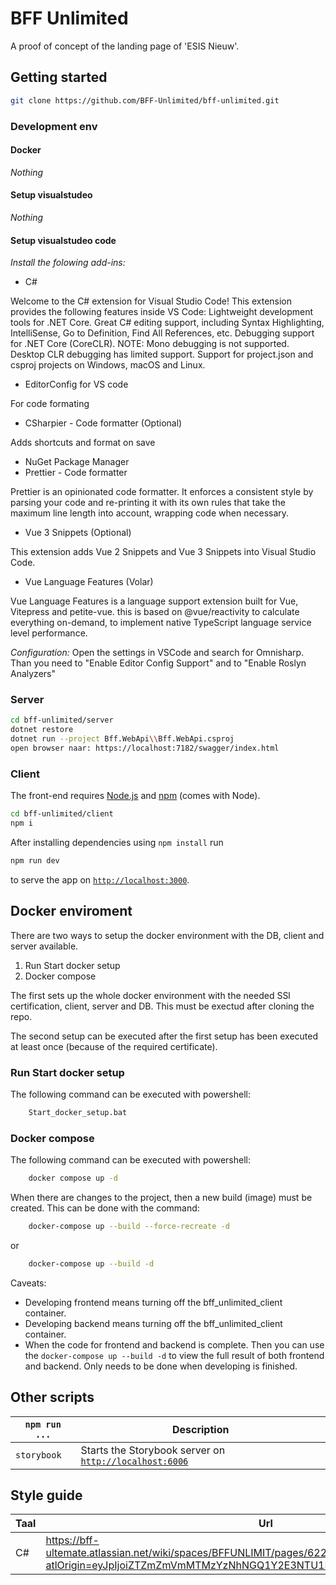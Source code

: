 # BFF Unlimited

A proof of concept of the landing page of 'ESIS Nieuw'.

## Getting started

```sh
git clone https://github.com/BFF-Unlimited/bff-unlimited.git
```

### Development env

#### Docker
*Nothing*

#### Setup visualstudeo
*Nothing*

#### Setup visualstudeo code
*Install the folowing add-ins:*
- C#

Welcome to the C# extension for Visual Studio Code! This extension provides the following features inside VS Code:
Lightweight development tools for .NET Core.
Great C# editing support, including Syntax Highlighting, IntelliSense, Go to Definition, Find All References, etc.
Debugging support for .NET Core (CoreCLR). NOTE: Mono debugging is not supported. Desktop CLR debugging has limited support.
Support for project.json and csproj projects on Windows, macOS and Linux.
- EditorConfig for VS code

For code formating
- CSharpier - Code formatter (Optional) 

Adds shortcuts and format on save
- NuGet Package Manager
- Prettier - Code formatter

Prettier is an opinionated code formatter. It enforces a consistent style by parsing your code and re-printing it with its own rules that take the maximum line length into account, wrapping code when necessary.
- Vue 3 Snippets (Optional)

This extension adds Vue 2 Snippets and Vue 3 Snippets into Visual Studio Code.
- Vue Language Features (Volar)

Vue Language Features is a language support extension built for Vue, Vitepress and petite-vue. this is based on @vue/reactivity to calculate everything on-demand, to implement native TypeScript language service level performance.

*Configuration:*
Open the settings in VSCode and search for Omnisharp. 
Than you need to "Enable Editor Config Support" and to "Enable Roslyn Analyzers"

### Server

```sh
cd bff-unlimited/server
dotnet restore
dotnet run --project Bff.WebApi\\Bff.WebApi.csproj
open browser naar: https://localhost:7182/swagger/index.html
```

### Client

The front-end requires [Node.js](http://nodejs.org/) and [npm](https://npmjs.org/) (comes with Node).

```sh
cd bff-unlimited/client
npm i
```

After installing dependencies using `npm install` run

```sh
npm run dev
```

to serve the app on [`http://localhost:3000`](http://localhost:3000).

## Docker enviroment
There are two ways to setup the docker environment with the DB, client and server available.
1. Run Start docker setup
2. Docker compose

The first sets up the whole docker environment with the needed SSl certification, client, server and DB. 
This must be exectud after cloning the repo.

The second setup can be executed after the first setup has been executed at least once (because of the required certificate).

### Run Start docker setup
The following command can be executed with powershell: 

```sh
    Start_docker_setup.bat
```

### Docker compose
The following command can be executed with powershell: 

```sh
    docker compose up -d
```

When there are changes to the project, then a new build (image) must be created. This can be done with the command: 

```sh
    docker-compose up --build --force-recreate -d 
```

or

```sh
    docker-compose up --build -d
```

Caveats: 
* Developing frontend means turning off the bff_unlimited_client container.
* Developing backend means turning off the bff_unlimited_client container.
* When the code for frontend and backend is complete. Then you can use the `docker-compose up --build -d` to view the full result of both frontend and backend. Only needs to be done when developing is finished.

## Other scripts
`npm run ...` | Description
---|---
`storybook` | Starts the Storybook server on [`http://localhost:6006`](http://localhost:6006)

## Style guide
Taal | Url
---|---
C#|https://bff-ultemate.atlassian.net/wiki/spaces/BFFUNLIMIT/pages/622593/C%23+coding+style+guide?atlOrigin=eyJpIjoiZTZmZmVmMTMzYzNhNGQ1Y2E3NTU1Mjc0ZTBkMjBmYTUiLCJwIjoiaiJ9
